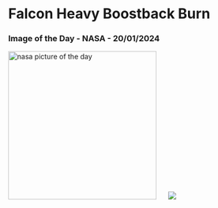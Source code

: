 # Falcon Heavy Boostback Burn
### Image of the Day - NASA - 20/01/2024
<img src="https://apod.nasa.gov/apod/image/2401/DSC07781_12Huff800.jpg" alt="nasa picture of the day" width="300"/>&nbsp; &nbsp; &nbsp; <img src="https://github-readme-streak-stats.herokuapp.com/?user=tempo-riz&theme=radical" >



  
